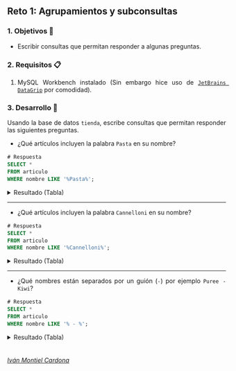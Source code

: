## Reto 1: Agrupamientos y subconsultas

<div style="text-align: justify;">

### 1. Objetivos :dart:

- Escribir consultas que permitan responder a algunas preguntas.

### 2. Requisitos :clipboard:

1. MySQL Workbench instalado (Sin embargo hice uso de [`JetBrains DataGrip`](https://www.jetbrains.com/datagrip/) por comodidad).

### 3. Desarrollo :rocket:

Usando la base de datos `tienda`, escribe consultas que permitan responder las siguientes preguntas.

- ¿Qué artículos incluyen la palabra `Pasta` en su nombre?


```sql
# Respuesta
SELECT *
FROM articulo
WHERE nombre LIKE '%Pasta%';                  
```
<details><summary>Resultado (Tabla)</summary>
<p>

<details><summary>Evidencia (Jetbrains DataGrip)</summary>
<p>
<br />
<p align="center">
  <a>
    <img src="https://github.com/begeistert/Bedu/blob/main/Sesion-02/Reto-01/Captura-01.png">
  </a>
</p>
</details>

|#  |id_articulo|nombre                           |precio |iva    |cantidad|
|---|-----------|---------------------------------|-------|-------|--------|
|1  |2          |Pasta - Angel Hair               |4391.73|959.51 |503     |
|2  |27         |Pasta - Elbows, Macaroni, Dry    |3668.7 |253.66 |392     |
|3  |70         |Pasta - Shells, Medium, Dry      |801.74 |773.8  |206     |
|4  |91         |Pasta - Cheese / Spinach Bauletti|5811.44|619.36 |15      |
|5  |134        |Pasta - Orzo, Dry                |6537.91|1113.99|906     |
|6  |213        |Pasta - Rotini, Colour, Dry      |1830.13|373.98 |309     |
|7  |233        |Pasta - Cannelloni, Sheets, Fresh|2316.37|605.55 |307     |
|8  |327        |Pasta - Cappellini, Dry          |6994.49|766.18 |828     |
|9  |361        |Pasta - Penne, Rigate, Dry       |2222.62|584.88 |276     |
|10 |426        |Pasta - Cappellini, Dry          |2417.66|1088.42|411     |
|11 |431        |Pasta - Orzo, Dry                |806.33 |495.92 |142     |
|12 |570        |Pasta - Penne, Lisce, Dry        |2141.06|809.94 |88      |
|13 |600        |Pasta - Ravioli                  |6504.48|612.67 |15      |
|14 |655        |Pasta - Fettuccine, Dry          |5369.44|314.75 |344     |
|15 |750        |Pasta - Bauletti, Chicken White  |1365.92|786.09 |701     |
|16 |855        |Pasta - Tortellini, Fresh        |708.96 |61.74  |38      |
|17 |994        |Pasta - Detalini, White, Fresh   |6445.34|737.63 |238     |

</p>
</details>

---

- ¿Qué artículos incluyen la palabra `Cannelloni` en su nombre?


```sql
# Respuesta
SELECT *
FROM articulo
WHERE nombre LIKE '%Cannelloni%';                 
```
<details><summary>Resultado (Tabla)</summary>
<p>

<details><summary>Evidencia (Jetbrains DataGrip)</summary>
<p>
<br />
<p align="center">
  <a>
    <img src="https://github.com/begeistert/Bedu/blob/main/Sesion-02/Reto-01/Captura-02.png">
  </a>
</p>
</details>

|#  |id_articulo|nombre                           |precio |iva   |cantidad|
|---|-----------|---------------------------------|-------|------|--------|
|1  |233        |Pasta - Cannelloni, Sheets, Fresh|2316.37|605.55|307     |

</p>
</details>

---

- ¿Qué nombres están separados por un guión (`-`) por ejemplo `Puree - Kiwi`?


```sql
# Respuesta
SELECT *
FROM articulo
WHERE nombre LIKE '% - %';               
```
<details><summary>Resultado (Tabla)</summary>
<p>

<details><summary>Evidencia (Jetbrains DataGrip)</summary>
<p>
<br />
<p align="center">
  <a>
    <img src="https://github.com/begeistert/Bedu/blob/main/Sesion-02/Reto-01/Captura-03.png">
  </a>
</p>
</details>

|#  |id_articulo|nombre                             |precio |iva    |cantidad|
|---|-----------|-----------------------------------|-------|-------|--------|
|1  |1          |Chocolate - Feathers               |2738.93|12.26  |144     |
|2  |2          |Pasta - Angel Hair                 |4391.73|959.51 |503     |
|3  |3          |Soup Campbells - Tomato Bisque     |2991.35|587.59 |604     |
|4  |4          |Wine - Valpolicella Masi           |2625.2 |770.1  |575     |
|5  |5          |Mousse - Banana Chocolate          |3701.62|893.46 |248     |
|6  |6          |Yeast Dry - Fleischman             |923.18 |524.08 |818     |
|7  |7          |Nantucket - Kiwi Berry Cktl.       |5579.47|1012.33|527     |
|8  |8          |Wine - Fontanafredda Barolo        |2684.64|327.16 |682     |
|9  |9          |Lotus Rootlets - Canned            |1996.46|324.72 |636     |
|10 |10         |Wine - Vovray Sec Domaine Huet     |6066.99|890.47 |397     |
|11 |11         |Cake - Pancake                     |5271.11|821.28 |64      |
|12 |12         |Chocolate Liqueur - Godet White    |1616.78|612.63 |929     |
|13 |13         |Appetizer - Southwestern           |1771.99|248.16 |589     |
|14 |14         |Carbonated Water - Cherry          |3808.49|133.03 |914     |
|15 |17         |Flavouring - Orange                |1620.95|64.81  |931     |
|16 |18         |Sole - Fillet                      |321.59 |207.99 |344     |
|17 |19         |Peppercorns - Green                |5812.1 |357.24 |663     |
|18 |20         |Tray - 16in Rnd Blk                |4724.1 |311.89 |893     |
|19 |21         |Wine - Chardonnay South            |866.54 |204.74 |105     |
|20 |22         |Nut - Almond, Blanched, Ground     |4086.49|154.98 |730     |
|21 |23         |Wine - Sake                        |3072   |526.62 |167     |
|22 |25         |Pork - Smoked Back Bacon           |1044.45|716.54 |476     |
|23 |26         |Cheese - Montery Jack              |4433.92|562.54 |141     |
|24 |27         |Pasta - Elbows, Macaroni, Dry      |3668.7 |253.66 |392     |
|25 |28         |Coffee - Frthy Coffee Crisp        |1770.31|860.79 |16      |
|26 |30         |Beans - Green                      |4735.16|451.6  |247     |
|27 |31         |Bagelers - Cinn / Brown            |1201.25|939.77 |210     |
|28 |32         |Puree - Guava                      |3270.65|602.96 |263     |
|29 |33         |Wine - Casablanca Valley           |483.98 |932.08 |186     |
|30 |34         |Sun - Dried Tomatoes               |1716.98|301.25 |778     |
|31 |35         |Coconut - Creamed, Pure            |624.99 |184.65 |869     |
|32 |36         |Coffee - French Vanilla Frothy     |4261.52|1029.47|890     |
|33 |37         |Yogurt - Peach, 175 Gr             |218.65 |680.93 |547     |
|34 |39         |Beer - Alexander Kieths, Pale Ale  |6712.71|299.59 |696     |
|35 |40         |Puree - Kiwi                       |1558.25|484.02 |695     |
|36 |42         |Jam - Raspberry                    |1215.97|36.22  |291     |
|37 |43         |Energy - Boo - Koo                 |6631.4 |881.1  |806     |
|38 |44         |Trueblue - Blueberry Cranberry     |2286.94|1078.52|205     |
|39 |45         |Pepper - Cayenne                   |1166.28|594.94 |609     |
|40 |46         |Red Cod Fillets - 225g             |4970.03|17.19  |983     |
|41 |47         |Artichoke - Hearts, Canned         |6489.99|68.35  |45      |
|42 |48         |Soup - French Onion                |2585.34|891.52 |204     |
|43 |49         |Crush - Orange, 355ml              |6349.73|515.99 |831     |
|44 |50         |Apple - Granny Smith               |6373.67|507.58 |690     |
|45 |51         |Nut - Hazelnut, Whole              |127.13 |452.05 |157     |
|46 |52         |Foil - 4oz Custard Cup             |3958.14|691.62 |315     |
|47 |53         |Bread - 10 Grain Parisian          |4410.58|771.38 |661     |
|48 |54         |Nut - Macadamia                    |4498.54|728.64 |657     |
|49 |55         |Wine - White, Schroder And Schyl   |5343.02|982.17 |764     |
|50 |56         |Irish Cream - Baileys              |5512.26|85.79  |796     |
|51 |57         |Mix - Cocktail Strawberry Daiquiri |1681.16|835.41 |122     |
|52 |59         |Lettuce - Sea / Sea Asparagus      |6514.92|459.74 |850     |
|53 |61         |The Pop Shoppe - Cream Soda        |3818.8 |27.49  |68      |
|54 |63         |Wine - Gewurztraminer Pierre       |4164.17|103.66 |618     |
|55 |64         |Bread - Sour Sticks With Onion     |6281.94|27.2   |90      |
|56 |65         |Brocolinni - Gaylan, Chinese       |3327.51|358.34 |395     |
|57 |68         |Beer - Sleemans Honey Brown        |4566.34|885.95 |125     |
|58 |69         |Pork - Butt, Boneless              |5633.38|130.24 |490     |
|59 |70         |Pasta - Shells, Medium, Dry        |801.74 |773.8  |206     |
|60 |71         |Beef - Striploin Aa                |2769.14|803.92 |252     |
|61 |75         |Cake - Miini Cheesecake Cherry     |968.83 |629.61 |635     |
|62 |76         |Wine - Red, Cabernet Sauvignon     |5255.07|592.1  |310     |
|63 |77         |Artichoke - Bottom, Canned         |2264.04|507.82 |156     |
|64 |79         |Cheese - Parmesan Cubes            |6677.03|982.11 |647     |
|65 |80         |Tuna - Yellowfin                   |2896.36|220.97 |226     |
|66 |81         |Wine - Pinot Noir Mondavi Coastal  |5761.45|1085.62|140     |
|67 |82         |Bacardi Breezer - Strawberry       |737.3  |901.51 |50      |
|68 |83         |Muffin - Banana Nut Individual     |3836.15|695.9  |373     |
|69 |84         |Lamb - Whole Head Off              |804.38 |174.5  |312     |
|70 |85         |Squash - Acorn                     |5836.15|238.48 |77      |
|71 |86         |Beets - Candy Cane, Organic        |2722.76|137.55 |82      |
|72 |87         |Rappini - Andy Boy                 |925.36 |324.02 |549     |
|73 |90         |Sole - Fillet                      |1703.77|515.77 |97      |
|74 |91         |Pasta - Cheese / Spinach Bauletti  |5811.44|619.36 |15      |
|75 |93         |Foil - 4oz Custard Cup             |5732.81|359.46 |59      |
|76 |94         |Juice - Prune                      |5086.21|1005.62|939     |
|77 |95         |Nestea - Iced Tea                  |87.59  |46.49  |327     |
|78 |96         |Cake - Cake Sheet Macaroon         |2908.95|1088.38|69      |
|79 |98         |Lobster - Canned Premium           |1350.1 |597.88 |281     |
|80 |100        |Juice - Grape, White               |4363.84|849.01 |385     |
|81 |101        |Turkey - Breast, Boneless Sk On    |2779.8 |855.62 |762     |
|82 |104        |Pork - Suckling Pig                |2338.12|294.6  |406     |
|83 |106        |Fish - Halibut, Cold Smoked        |1083.53|595.53 |734     |
|84 |107        |Pork - Smoked Back Bacon           |4229.56|294.37 |210     |
|85 |108        |Salmon - Atlantic, No Skin         |3239.53|1098.88|290     |
|86 |109        |Soup - Knorr, Veg / Beef           |6965.66|945.81 |933     |
|87 |110        |Pate - Peppercorn                  |2698.08|651.87 |7       |
|88 |111        |Evaporated Milk - Skim             |2705.85|878.47 |417     |
|89 |114        |Shrimp - Black Tiger 26/30         |6297.66|1040.84|693     |
|90 |115        |Chicken - White Meat, No Tender    |3225.33|3.95   |169     |
|91 |116        |Napkin - Beverge, White 2 - Ply    |5157.55|330.59 |362     |
|92 |117        |Vinegar - Raspberry                |749.62 |610.27 |984     |
|93 |118        |Appetizer - Cheese Bites           |5382.4 |269.23 |67      |
|94 |119        |Wine - Sauvignon Blanc Oyster      |2504.96|697.35 |490     |
|95 |121        |Chocolate Bar - Oh Henry           |5160.28|160.7  |472     |
|96 |122        |Water - Spring Water, 355 Ml       |3646.65|99.61  |566     |
|97 |123        |Wine - Maipo Valle Cabernet        |3949.93|889.75 |679     |
|98 |124        |Napkin - Beverge, White 2 - Ply    |907.38 |511.61 |676     |
|99 |126        |Appetiser - Bought                 |1057.27|810.1  |342     |
|100|127        |Crab - Soft Shell                  |3441.39|829.46 |194     |
|101|129        |Spice - Onion Powder Granulated    |6144.97|521.72 |456     |
|102|130        |Beef - Tenderloin - Aa             |2893.34|976.78 |614     |
|103|131        |Wine - Niagara,vqa Reisling        |1217.96|258.33 |810     |
|104|133        |Sauce - Cranberry                  |5341.84|1042.59|826     |
|105|134        |Pasta - Orzo, Dry                  |6537.91|1113.99|906     |
|106|136        |Stock - Fish                       |6484.54|954.69 |769     |
|107|137        |Snapple - Iced Tea Peach           |1582.51|35.4   |239     |
|108|138        |Sauce - Roasted Red Pepper         |406.78 |468.91 |831     |
|109|139        |Chicken - Whole                    |5904.6 |978.16 |255     |
|110|140        |Bread - Crusty Italian Poly        |4299.93|726.64 |911     |
|111|141        |Chips Potato All Dressed - 43g     |2521.36|71.88  |862     |
|112|142        |Tart Shells - Savory, 3            |2505.11|798.4  |789     |
|113|143        |Clams - Littleneck, Whole          |4117.54|298.67 |643     |
|114|144        |Mix - Cocktail Strawberry Daiquiri |2605.67|967.68 |79      |
|115|145        |Sponge Cake Mix - Vanilla          |2418.52|157.8  |593     |
|116|147        |Wine - Chablis 2003 Champs         |3682.62|107.36 |722     |
|117|148        |Cheese - Woolwich Goat, Log        |6227.8 |270.25 |741     |
|118|149        |Bouillion - Fish                   |4013.83|287.35 |977     |
|119|150        |Yogurt - French Vanilla            |915.09 |571.1  |56      |
|120|151        |Soup - Campbellschix Stew          |1964.86|804.86 |442     |
|121|152        |Danishes - Mini Raspberry          |846.33 |1039.84|695     |
|122|153        |Pork - Bacon Cooked Slcd           |4269.77|345.49 |159     |
|123|154        |Rabbit - Saddles                   |3891.89|739.61 |582     |
|124|155        |Bagel - Everything Presliced       |5546.22|490.06 |603     |
|125|156        |Lid - 3oz Med Rec                  |977.35 |740.88 |734     |
|126|159        |Food Colouring - Pink              |1076.08|118.29 |470     |
|127|160        |Bread - Multigrain, Loaf           |2859.65|102.7  |853     |
|128|161        |The Pop Shoppe - Black Cherry      |4963.53|357.85 |207     |
|129|162        |Lettuce - Spring Mix               |6724.49|310.59 |560     |
|130|163        |Puff Pastry - Slab                 |5893.37|758.78 |613     |
|131|164        |Salmon - Atlantic, No Skin         |1067.53|432.89 |248     |
|132|165        |Gatorade - Lemon Lime              |6662.14|202.32 |753     |
|133|166        |Tea - Honey Green Tea              |781.34 |562.37 |128     |
|134|167        |Juice - Apple, 500 Ml              |1319.43|254.82 |757     |
|135|168        |Beer - Camerons Auburn             |56.31  |453.77 |322     |
|136|171        |Wine - White, Riesling, Henry Of   |1034.92|788.61 |342     |
|137|172        |Oil - Shortening,liqud, Fry        |3838.53|566.07 |674     |
|138|174        |Fruit Mix - Light                  |1076.09|273.09 |43      |
|139|175        |Cheese - Comtomme                  |1783.09|1035.22|406     |
|140|178        |Crab - Claws, 26 - 30              |3000.11|45.93  |46      |
|141|180        |Triple Sec - Mcguinness            |788.19 |397.44 |564     |
|142|181        |Juice - Tomato, 48 Oz              |6615.95|772.88 |719     |
|143|182        |Wine - Periguita Fonseca           |4157.94|690.97 |308     |
|144|183        |Caviar - Salmon                    |1710.06|1039.2 |443     |
|145|186        |Corn Kernels - Frozen              |5956.01|827.52 |995     |
|146|187        |Rum - Spiced, Captain Morgan       |5832.58|793.01 |26      |
|147|188        |Paste - Black Olive                |728.48 |484.89 |402     |
|148|189        |Apple - Northern Spy               |4434.06|931.29 |655     |
|149|190        |Lamb - Whole, Frozen               |5874.42|1104.62|756     |
|150|192        |Lamb - Racks, Frenched             |274.91 |909.48 |15      |
|151|196        |Soup - Campbells, Spinach Crm      |6086.1 |104.87 |296     |
|152|197        |The Pop Shoppe - Black Cherry      |217.94 |885.64 |839     |
|153|199        |Food Colouring - Orange            |2231.57|134.12 |737     |
|154|200        |Cilantro / Coriander - Fresh       |1938.97|83.62  |144     |
|155|202        |Bread Base - Toscano               |6652.01|936.09 |332     |
|156|203        |Soup - Campbells, Butternut        |6851.22|1116.68|861     |
|157|205        |Lid Tray - 16in Dome               |6113.12|1079.53|198     |
|158|206        |Soup - Campbells - Tomato          |2998.92|901.7  |84      |
|159|207        |Veal - Shank, Pieces               |4716.75|1053.93|965     |
|160|208        |Bagelers - Cinn / Brown            |4580.55|324.45 |739     |
|161|211        |Veal - Insides Provini             |6057.94|689.11 |223     |
|162|212        |Monkfish Fresh - Skin Off          |6105.24|316.01 |888     |
|163|213        |Pasta - Rotini, Colour, Dry        |1830.13|373.98 |309     |
|164|214        |Island Oasis - Wildberry           |3236.62|759.8  |64      |
|165|216        |Wine - White, Cooking              |2521.32|412.79 |236     |
|166|218        |Laundry - Bag Cloth                |2028.17|152.02 |639     |
|167|219        |Beer - True North Lager            |6037.02|345.28 |792     |
|168|220        |Ham - Virginia                     |3655.08|346.76 |859     |
|169|221        |Pork - Belly Fresh                 |3399.47|945.65 |853     |
|170|222        |Soup - Canadian Pea, Dry Mix       |3423.56|349.99 |803     |
|171|223        |Wine - Rioja Campo Viejo           |1871.3 |1013.4 |572     |
|172|224        |Shrimp - 150 - 250                 |121.98 |312.05 |662     |
|173|225        |Salmon - Atlantic, Skin On         |1339.52|640.51 |10      |
|174|226        |Sugar - Palm                       |4850.89|182.32 |811     |
|175|227        |Syrup - Kahlua Chocolate           |3590.36|241.78 |371     |
|176|228        |Wine - Hardys Bankside Shiraz      |3525.63|136.95 |884     |
|177|229        |Wine - Montecillo Rioja Crianza    |5537.33|267.09 |390     |
|178|230        |Tomato - Plum With Basil           |1989.07|421.34 |415     |
|179|232        |Ecolab - Solid Fusion              |2445.55|182.66 |100     |
|180|233        |Pasta - Cannelloni, Sheets, Fresh  |2316.37|605.55 |307     |
|181|234        |Bagelers - Cinn / Brown            |1133.63|644.15 |880     |
|182|235        |Appetizer - Veg Assortment         |5885.38|775.9  |137     |
|183|236        |Sauce - Hoisin                     |6608.75|134.98 |424     |
|184|237        |Bread - Burger                     |6451.41|691.61 |879     |
|185|238        |Chicken - Ground                   |493.1  |389.12 |509     |
|186|240        |Lettuce - Spring Mix               |4806.39|1077.76|652     |
|187|242        |Wine - Pinot Noir Mondavi Coastal  |3720.84|70.6   |948     |
|188|244        |Rabbit - Whole                     |343.87 |916.28 |946     |
|189|245        |Ecolab - Power Fusion              |3051.29|674.61 |815     |
|190|246        |Wine - Red, Gallo, Merlot          |645.52 |726.18 |502     |
|191|247        |Soup - Knorr, Ministrone           |5280.76|119.84 |611     |
|192|248        |Squid U5 - Thailand                |6770.56|678.53 |970     |
|193|249        |Squash - Pattypan, Yellow          |3211.61|89.87  |467     |
|194|250        |Pork - Belly Fresh                 |2422.48|430.51 |346     |
|195|252        |Juice - Clam, 46 Oz                |870.78 |715.08 |786     |
|196|253        |Sole - Iqf                         |6887.94|605.2  |692     |
|197|254        |Soup - Chicken And Wild Rice       |2560.5 |391.27 |339     |
|198|255        |Wine - White, Ej Gallo             |851.43 |11.43  |458     |
|199|256        |Chocolate - Mi - Amere Semi        |2164.16|1082.15|349     |
|200|257        |Tuna - Salad Premix                |1469.36|520.13 |841     |
|201|258        |Chocolate - Pistoles, Lactee, Milk |1525.47|188.5  |270     |
|202|259        |Fish - Soup Base, Bouillon         |6029.31|206.9  |927     |
|203|260        |Bread - Frozen Basket Variety      |882.62 |661.9  |301     |
|204|261        |Egg - Salad Premix                 |309.46 |14.14  |155     |
|205|263        |Wine - Rosso Toscano Igt           |1639.7 |977.03 |334     |
|206|264        |Eel - Smoked                       |5592.18|1015.56|302     |
|207|265        |Wine - Pinot Noir Stoneleigh       |3162.4 |834.08 |963     |
|208|266        |Tea - Lemon Scented                |6039.98|930.92 |169     |
|209|267        |Beans - Yellow                     |950.36 |431.05 |332     |
|210|269        |Muffin Batt - Carrot Spice         |6472.56|616.44 |192     |
|211|270        |Lettuce - Spring Mix               |6738.97|1052.68|987     |
|212|271        |Strawberries - California          |3620.47|705.58 |173     |
|213|272        |Sour Puss - Tangerine              |2344.8 |1094.88|177     |
|214|273        |Wine - Saint - Bris 2002, Sauv     |5063.51|253.85 |380     |
|215|274        |Salmon - Atlantic, No Skin         |5993.02|1110.18|108     |
|216|276        |Liners - Baking Cups               |5918.36|1092.06|61      |
|217|277        |Tilapia - Fillets                  |915.29 |49.95  |237     |
|218|278        |Oil - Grapeseed Oil                |914.16 |916.01 |247     |
|219|279        |Cookie Dough - Peanut Butter       |2347.9 |341.31 |130     |
|220|280        |Cookies - Oreo, 4 Pack             |1664.29|877.97 |62      |
|221|281        |Ecolab - Hobart Washarm End Cap    |1649.52|855.14 |891     |
|222|282        |Pear - Packum                      |5821.79|602.07 |334     |
|223|283        |Tomatoes - Diced, Canned           |3800.76|351.8  |286     |
|224|284        |Fib N9 - Prague Powder             |6519.46|856.01 |878     |
|225|285        |Juice - Apple, 1.36l               |4056.56|921.17 |961     |
|226|286        |Cheese - Asiago                    |1648.7 |618.62 |300     |
|227|287        |Rabbit - Frozen                    |3735.19|1105.2 |544     |
|228|288        |Chinese Foods - Chicken Wing       |3260.48|360.3  |32      |
|229|290        |Glass - Wine, Plastic, Clear 5 Oz  |6677.44|551.02 |685     |
|230|292        |Banana - Green                     |2408   |222.23 |130     |
|231|293        |Appetizer - Escargot Puff          |905.53 |310.67 |615     |
|232|294        |Bread - Flat Bread                 |5991.35|480.74 |120     |
|233|295        |Wine - Sauvignon Blanc Oyster      |2356.66|527.25 |85      |
|234|296        |Cake - Cake Sheet Macaroon         |3714.37|153.72 |260     |
|235|297        |Bag - Clear 7 Lb                   |1604.36|517.17 |188     |
|236|299        |Yogurt - Assorted Pack             |1941.55|238.45 |446     |
|237|300        |Wine - Rhine Riesling Wolf Blass   |1791.42|525.77 |432     |
|238|301        |Soup - French Can Pea              |4476.79|349.23 |551     |
|239|302        |Apple - Custard                    |596.16 |289.76 |708     |
|240|303        |Oil - Truffle, Black               |311.28 |355.17 |458     |
|241|304        |Wine - Redchard Merritt            |3010.92|677.35 |124     |
|242|306        |Halibut - Fletches                 |64.16  |506.31 |698     |
|243|307        |Syrup - Monin - Granny Smith       |6160.58|1060.29|797     |
|244|308        |Cheese - Ermite Bleu               |5542.07|855.96 |580     |
|245|309        |Lime Cordial - Roses               |6782.88|717.76 |380     |
|246|310        |Ice Cream - Strawberry             |1638.8 |884.91 |753     |
|247|311        |Beans - Long, Chinese              |1157.42|600.53 |100     |
|248|312        |Bread - Bagels, Plain              |4794.4 |873.07 |851     |
|249|313        |Wine - Toasted Head                |6885.53|171.81 |17      |
|250|314        |Compound - Strawberry              |4549.46|673.59 |66      |
|251|315        |Extract - Rum                      |3266.44|131.29 |397     |
|252|317        |Clams - Canned                     |6445.48|421.18 |291     |
|253|318        |Wine - Magnotta - Cab Franc        |2732.33|7.89   |878     |
|254|320        |Nougat - Paste / Cream             |1840.47|382.42 |700     |
|255|321        |Water - Mineral, Natural           |3069.15|1091.82|420     |
|256|322        |Mustard - Individual Pkg           |1604.5 |66.08  |787     |
|257|323        |Shrimp - 16 - 20 Cooked, Peeled    |178.57 |1045.65|857     |
|258|324        |Beef - Diced                       |1226.55|910.08 |782     |
|259|325        |Lamb - Shanks                      |1828.75|817.57 |849     |
|260|326        |Crab - Soft Shell                  |1593.73|255.16 |315     |
|261|327        |Pasta - Cappellini, Dry            |6994.49|766.18 |828     |
|262|328        |Salmon - Sockeye Raw               |6799.13|1078.97|139     |
|263|329        |Turnip - Wax                       |2057.85|857.53 |757     |
|264|331        |Ice Cream - Life Savers            |3973.5 |699.83 |979     |
|265|332        |Vinegar - Red Wine                 |2983.28|714.24 |983     |
|266|333        |Pork - Tenderloin, Frozen          |5745.23|413.99 |8       |
|267|334        |Pork - Loin, Center Cut            |5524.86|711.3  |171     |
|268|335        |Pepsi - Diet, 355 Ml               |1977.9 |9.77   |224     |
|269|336        |Liqueur - Melon                    |6756.69|184.82 |737     |
|270|337        |Pate - Liver                       |2083.26|267.73 |808     |
|271|338        |Pepper - Red, Finger Hot           |1252.2 |1051.2 |777     |
|272|339        |Ice Cream Bar - Oreo Sandwich      |4037.23|1081.05|119     |
|273|340        |Oil - Safflower                    |6339.63|312.17 |206     |
|274|341        |Pork Loin Bine - In Frenched       |573.75 |767.27 |669     |
|275|344        |Nut - Macadamia                    |6950.39|381.23 |73      |
|276|346        |Sauce - Caesar Dressing            |3770.02|354.28 |708     |
|277|347        |Oil - Pumpkinseed                  |770.87 |35.26  |265     |
|278|348        |Mushroom - Morels, Dry             |3512.66|178.79 |955     |
|279|351        |Chick Peas - Dried                 |6693.85|650.44 |753     |
|280|353        |Ginsing - Fresh                    |6572.71|353.32 |777     |
|281|354        |Tomato - Peeled Italian Canned     |5683.41|848.18 |963     |
|282|356        |Wine - Casillero Del Diablo        |2649.26|323.45 |612     |
|283|357        |Pate - Peppercorn                  |4799.36|309.69 |244     |
|284|358        |Glaze - Clear                      |1219.65|563.89 |957     |
|285|359        |Beer - True North Lager            |2639.51|637.65 |641     |
|286|360        |Scallops - 10/20                   |5522.22|214.08 |397     |
|287|361        |Pasta - Penne, Rigate, Dry         |2222.62|584.88 |276     |
|288|362        |Water - Tonic                      |5530.75|908.41 |202     |
|289|363        |Sugar - White Packet               |1103.97|1036.82|82      |
|290|364        |Beans - Long, Chinese              |5986.37|925.41 |611     |
|291|365        |Spice - Peppercorn Melange         |1450.84|540    |296     |
|292|367        |Longos - Lasagna Veg               |1258.04|898.42 |710     |
|293|368        |Apples - Sliced / Wedge            |6330.41|709.13 |885     |
|294|371        |The Pop Shoppe - Lime Rickey       |6366.47|475.61 |300     |
|295|373        |Cheese - Havarti, Roasted Garlic   |4835.74|814.42 |629     |
|296|374        |Ham - Black Forest                 |4992.25|14.71  |761     |
|297|375        |Wine - Blue Nun Qualitatswein      |6472.02|49.48  |890     |
|298|376        |Carbonated Water - Strawberry      |5386.33|532.55 |80      |
|299|377        |Tomato - Peeled Italian Canned     |864.51 |751.02 |981     |
|300|378        |Tarragon - Fresh                   |2967.52|760.16 |687     |
|301|379        |Wine - Balbach Riverside           |6716.68|708.53 |853     |
|302|380        |Doilies - 10, Paper                |1358.5 |914.82 |843     |
|303|381        |Cinnamon - Ground                  |5517.82|1083.37|395     |
|304|382        |Tea - Decaf 1 Cup                  |717.44 |505.25 |382     |
|305|383        |Scotch - Queen Anne                |3681.24|501.3  |583     |
|306|384        |Lid - 16 Oz And 32 Oz              |3992.2 |146.89 |794     |
|307|386        |Saskatoon Berries - Frozen         |3971.74|159.62 |547     |
|308|387        |Cake - Dulce De Leche              |3002.98|1015.19|89      |
|309|388        |Knife Plastic - White              |3238.53|1046.07|961     |
|310|389        |Pepper - Julienne, Frozen          |4175.99|219.45 |760     |
|311|391        |Mousse - Banana Chocolate          |2527.4 |217.74 |790     |
|312|392        |Wine - Red, Gallo, Merlot          |3796.31|261.68 |593     |
|313|393        |Cheese - Parmesan Grated           |2181.2 |154.01 |379     |
|314|394        |Lettuce - California Mix           |1628.48|1042.27|976     |
|315|396        |Juice - Mango                      |3109.15|689.39 |758     |
|316|397        |Soup - French Can Pea              |796.99 |508.03 |527     |
|317|399        |Versatainer Nc - 8288              |4756.63|755.79 |395     |
|318|401        |Nut - Almond, Blanched, Ground     |3778.92|261.91 |896     |
|319|402        |Onions - Red                       |6282.07|150.38 |829     |
|320|403        |Vinegar - Cider                    |6332.76|202.19 |536     |
|321|405        |Bagel - 12 Grain Preslice          |4609.01|528.68 |677     |
|322|408        |Arctic Char - Fresh, Whole         |1796.55|916.76 |178     |
|323|409        |Tea - Grapefruit Green Tea         |1558.62|1064.53|297     |
|324|410        |Puree - Mocha                      |6382.41|369.09 |327     |
|325|411        |Soap - Pine Sol Floor Cleaner      |1488.22|930.81 |951     |
|326|413        |Muffin - Bran Ind Wrpd             |4519.93|204.02 |952     |
|327|414        |Lobster - Baby, Boiled             |4063.51|9.66   |253     |
|328|415        |Pork - Tenderloin, Frozen          |6700.56|715.88 |941     |
|329|418        |Wine - Magnotta - Cab Franc        |5699.36|1043.6 |822     |
|330|419        |Fondant - Icing                    |1816.67|852.82 |624     |
|331|420        |Vinegar - White Wine               |4542.88|350.91 |597     |
|332|421        |Wine - Lou Black Shiraz            |1537.68|637.5  |368     |
|333|423        |Soup - Base Broth Beef             |6997.58|313.1  |754     |
|334|424        |Wine - Maipo Valle Cabernet        |3873.64|895.28 |912     |
|335|425        |Juice - Lemon                      |2485.2 |219.4  |853     |
|336|426        |Pasta - Cappellini, Dry            |2417.66|1088.42|411     |
|337|428        |Wine - Chateau Aqueria Tavel       |6877.03|795.12 |984     |
|338|429        |Appetizer - Mushroom Tart          |5905.91|1096.8 |310     |
|339|430        |Bacardi Breezer - Tropical         |3948.11|926.98 |304     |
|340|431        |Pasta - Orzo, Dry                  |806.33 |495.92 |142     |
|341|432        |Cherries - Frozen                  |6643   |825.2  |390     |
|342|433        |Turnip - Mini                      |6757.96|755.99 |978     |
|343|435        |Longos - Chicken Curried           |3406   |1075.53|13      |
|344|437        |Trueblue - Blueberry Cranberry     |2282.81|951.55 |214     |
|345|438        |Egg - Salad Premix                 |4344.77|704.44 |328     |
|346|439        |Yogurt - Assorted Pack             |1002.28|77.62  |383     |
|347|441        |Cookie Dough - Chocolate Chip      |1624.5 |1037.85|780     |
|348|442        |Zucchini - Green                   |4655.07|954.41 |547     |
|349|443        |Lettuce - Sea / Sea Asparagus      |3676.66|185.23 |388     |
|350|445        |Beans - Green                      |1982.83|1117.32|859     |
|351|446        |Chocolate Bar - Reese Pieces       |1317.05|882.18 |321     |
|352|447        |Lemonade - Pineapple Passion       |4515.71|469.02 |250     |
|353|448        |Shark - Loin                       |4985.34|218.88 |738     |
|354|450        |Coffee Beans - Chocolate           |2810.13|695.63 |277     |
|355|451        |Basil - Thai                       |5478.22|1098.62|735     |
|356|452        |Appetizer - Crab And Brie          |1135.01|976.44 |43      |
|357|454        |Seedlings - Clamshell              |6275.32|127.36 |718     |
|358|455        |Flounder - Fresh                   |979.57 |843.59 |488     |
|359|457        |Caviar - Salmon                    |3152.97|997.97 |940     |
|360|458        |Wine - Prosecco Valdobienne        |6733.92|604.9  |262     |
|361|459        |Wine - Magnotta - Cab Franc        |1717.52|317.49 |143     |
|362|460        |Tray - Foam, Square 4 - S          |6729.82|244.32 |821     |
|363|461        |Pork - Loin, Bone - In             |3707.33|42.16  |17      |
|364|464        |Squash - Guords                    |6995.99|749.98 |911     |
|365|465        |Wine - Fat Bastard Merlot          |3185.76|1118.04|919     |
|366|466        |Potatoes - Peeled                  |2900.17|357.31 |33      |
|367|469        |Basil - Primerba, Paste            |5262.65|259.49 |583     |
|368|470        |Ecolab - Hand Soap Form Antibac    |922.29 |405.12 |884     |
|369|472        |Beef - Salted                      |3415.05|853.51 |789     |
|370|473        |Ice Cream Bar - Hageen Daz To      |352.99 |457.24 |498     |
|371|474        |Peas - Pigeon, Dry                 |4513.16|455.5  |351     |
|372|475        |Beans - Kidney, Canned             |6883.46|820.81 |577     |
|373|476        |Aspic - Amber                      |4362.51|123.14 |916     |
|374|477        |Bacardi Breezer - Tropical         |698.78 |988.86 |960     |
|375|478        |Nut - Cashews, Whole, Raw          |3500.91|1104.74|182     |
|376|479        |Stock - Beef, White                |5534.89|686.19 |546     |
|377|480        |Wine - Prem Select Charddonany     |4996.52|590.63 |442     |
|378|482        |Wine - White, Pelee Island         |1252.1 |314.02 |978     |
|379|483        |Coffee - 10oz Cup 92961            |1907.33|972.43 |291     |
|380|484        |Bread - Multigrain, Loaf           |699.42 |1079.41|57      |
|381|485        |Apricots - Halves                  |2111.16|629.66 |995     |
|382|487        |Soup - Campbells, Minestrone       |4975.95|177.65 |534     |
|383|488        |Sponge Cake Mix - Chocolate        |4605.77|926.15 |621     |
|384|489        |Pate - Liver                       |1294.78|1009.14|988     |
|385|490        |Cognac - Courvaisier               |2388.49|739.02 |660     |
|386|493        |Artichokes - Knobless, White       |5064.31|922.59 |74      |
|387|495        |Cookies - Englishbay Oatmeal       |6957.64|1072.09|494     |
|388|496        |Food Colouring - Green             |562.81 |143.99 |20      |
|389|498        |Tomato - Peeled Italian Canned     |679.39 |348.55 |568     |
|390|499        |Soup - Canadian Pea, Dry Mix       |5953.79|722.84 |348     |
|391|500        |Beef - Outside, Round              |4314.54|1095.29|556     |
|392|505        |Sherbet - Raspberry                |3563.61|695.71 |222     |
|393|506        |Nantucket - Carrot Orange          |6715.78|985.67 |973     |
|394|507        |Bar Mix - Lime                     |715.21 |693.81 |442     |
|395|508        |Carrots - Jumbo                    |3854.65|238.22 |218     |
|396|510        |Tomato - Peeled Italian Canned     |2329.87|688.07 |212     |
|397|511        |Truffle - Peelings                 |3901.52|602.06 |376     |
|398|512        |Flavouring - Orange                |1702.26|1023.51|41      |
|399|515        |Muffin Batt - Ban Dream Zero       |1361.37|243.91 |976     |
|400|516        |Ham - Proscuitto                   |3357.47|1081.71|395     |
|401|518        |Loaf Pan - 2 Lb, Foil              |3523.9 |603.01 |286     |
|402|519        |Wine - White, Riesling, Henry Of   |6889.2 |22.9   |136     |
|403|521        |Swiss Chard - Red                  |3150.45|27.55  |399     |
|404|523        |Lamb - Whole, Fresh                |5129.73|529.02 |683     |
|405|524        |Allspice - Jamaican                |3100.88|340.8  |189     |
|406|526        |Ice Cream - Strawberry             |1049.02|445.77 |529     |
|407|527        |Sponge Cake Mix - Vanilla          |2387.91|672.28 |443     |
|408|528        |Sauce - Salsa                      |6568.48|163.01 |21      |
|409|529        |Crush - Cream Soda                 |4430   |1038.77|944     |
|410|531        |Wine - Cotes Du Rhone              |2395.08|757.32 |933     |
|411|534        |Oil - Olive, Extra Virgin          |2665.52|515.12 |312     |
|412|535        |Wine - Jafflin Bourgongone         |628.51 |255.7  |911     |
|413|536        |Langers - Ruby Red Grapfruit       |4786.97|646.62 |63      |
|414|537        |Carrots - Jumbo                    |4066.12|262.4  |347     |
|415|539        |Pork - Bones                       |6641.3 |591.68 |90      |
|416|540        |Doilies - 5, Paper                 |4517.54|326.81 |531     |
|417|541        |Ham - Procutinni                   |5557.11|137.82 |155     |
|418|542        |Veal - Nuckle                      |459.4  |3.32   |457     |
|419|544        |Wine - Vidal Icewine Magnotta      |3860.12|595.83 |722     |
|420|546        |Beans - Kidney White               |566.1  |547.87 |33      |
|421|547        |Mushroom - Shitake, Fresh          |2737.04|292.55 |929     |
|422|548        |Wine - Vineland Estate Semi - Dry  |5066.76|1070.62|277     |
|423|550        |Nestea - Iced Tea                  |2354.39|56.45  |126     |
|424|551        |Muffin Hinge - 211n                |2847.89|808.18 |698     |
|425|555        |Veal - Provimi Inside              |6417.94|765.44 |858     |
|426|556        |Pineapple - Canned, Rings          |1268.45|286.08 |955     |
|427|557        |Bok Choy - Baby                    |2047.62|938.28 |595     |
|428|558        |Lid - 0090 Clear                   |3527.69|445.61 |195     |
|429|560        |Wine - Pinot Noir Latour           |2992.33|899.19 |848     |
|430|561        |Artichoke - Hearts, Canned         |2550.53|1111.56|896     |
|431|562        |Rum - White, Gg White              |4898.08|476.38 |853     |
|432|564        |Tea - Herbal Sweet Dreams          |94.47  |591.66 |156     |
|433|566        |Water - Tonic                      |4147.44|485.7  |488     |
|434|567        |Soup Campbells - Italian Wedding   |3879   |190.9  |148     |
|435|568        |Lime Cordial - Roses               |3178.16|328    |101     |
|436|570        |Pasta - Penne, Lisce, Dry          |2141.06|809.94 |88      |
|437|572        |Bread - White, Unsliced            |2043.1 |356.25 |255     |
|438|573        |Flour - Strong Pizza               |1298.25|610.61 |345     |
|439|574        |Nut - Pine Nuts, Whole             |1902.07|725.66 |748     |
|440|575        |Juice - Mango                      |3572.29|737.5  |137     |
|441|576        |Wine - Mondavi Coastal Private     |6789.63|429.77 |205     |
|442|577        |Beans - Navy, Dry                  |2615.18|883.33 |613     |
|443|578        |Pheasants - Whole                  |6597   |550.62 |103     |
|444|579        |Vinegar - Sherry                   |6294.2 |869.58 |759     |
|445|582        |Beef - Bones, Cut - Up             |3375.95|1078.04|944     |
|446|583        |Wine - Red, Lurton Merlot De       |1675.53|341.5  |355     |
|447|584        |Schnappes - Peach, Walkers         |4484.16|1072.71|661     |
|448|585        |Flour - Cake                       |6170.35|283.04 |834     |
|449|586        |Beans - Kidney, Canned             |6141.72|605.5  |746     |
|450|587        |Oranges - Navel, 72                |1411.94|931.75 |580     |
|451|589        |Wine - Cousino Macul Antiguas      |4274.11|252.18 |480     |
|452|590        |Melon - Honey Dew                  |6935.01|588.25 |336     |
|453|591        |Nantucket - Carrot Orange          |1056.01|70.19  |906     |
|454|592        |Shrimp - Prawn                     |3558.82|769.01 |344     |
|455|593        |Chocolate Bar - Oh Henry           |1301.16|140.78 |987     |
|456|594        |Cheese - Sheep Milk                |744.13 |905.33 |97      |
|457|596        |Squid - Breaded                    |4928.61|7.45   |868     |
|458|597        |Cleaner - Bleach                   |4400.42|714.9  |345     |
|459|598        |Sponge Cake Mix - Vanilla          |4334.86|948.05 |7       |
|460|599        |Rosemary - Dry                     |575.72 |104.58 |306     |
|461|600        |Pasta - Ravioli                    |6504.48|612.67 |15      |
|462|601        |Sprouts - Pea                      |4612.73|114.51 |195     |
|463|602        |Onions - White                     |822.46 |812.05 |444     |
|464|603        |Duck - Breast                      |1930.66|192.15 |965     |
|465|604        |Cheese - Pied De Vents             |2446.32|677.37 |559     |
|466|605        |Wine - Chianti Classico Riserva    |2529.31|375.36 |982     |
|467|606        |Butter - Salted                    |3561.8 |308.07 |627     |
|468|607        |Onions - Vidalia                   |1641.1 |27.51  |332     |
|469|608        |Onions - Spanish                   |5744.93|508.92 |643     |
|470|611        |Beer - Corona                      |6498.83|463.72 |632     |
|471|613        |Capon - Breast, Wing On            |819.7  |744.04 |785     |
|472|614        |Pastry - Carrot Muffin - Mini      |5993.52|1099.38|287     |
|473|617        |Beef - Striploin                   |3212.11|1089.67|356     |
|474|618        |Cheese - Valancey                  |2286.93|998.98 |979     |
|475|619        |Lamb - Ground                      |4238.67|746.24 |71      |
|476|620        |Veal - Leg                         |4620.91|1028.48|134     |
|477|621        |Tart Shells - Savory, 2            |1852.9 |278.1  |539     |
|478|622        |Soup - Campbells Chili Veg         |6198.84|25.7   |338     |
|479|623        |Pastry - Plain Baked Croissant     |3323.46|272.56 |376     |
|480|624        |Pork - Kidney                      |1231.65|611.2  |117     |
|481|625        |Appetizer - Lobster Phyllo Roll    |4722.76|467.67 |412     |
|482|626        |Langers - Ruby Red Grapfruit       |6543.51|262.54 |447     |
|483|627        |Oil - Pumpkinseed                  |6738.56|802.91 |860     |
|484|628        |Gatorade - Xfactor Berry           |3406.45|984.03 |28      |
|485|629        |Beer - True North Lager            |4567.89|342.74 |748     |
|486|630        |Puree - Strawberry                 |3716.03|946.96 |97      |
|487|631        |Pears - Anjou                      |819.83 |541.76 |603     |
|488|632        |Carbonated Water - Blackberry      |6652.19|497.64 |824     |
|489|634        |Beans - Kidney, Red Dry            |6963.07|763.89 |78      |
|490|636        |Muffin Mix - Chocolate Chip        |5065.92|263.64 |876     |
|491|637        |Lamb - Leg, Diced                  |6268.29|96.28  |229     |
|492|638        |Wine - Red, Mosaic Zweigelt        |2312.73|901.13 |998     |
|493|639        |Pork - Smoked Back Bacon           |5443.15|817.44 |370     |
|494|643        |Garlic - Peeled                    |2322.02|888.39 |417     |
|495|644        |Wine - White, French Cross         |4666.37|468.35 |722     |
|496|645        |Arctic Char - Fillets              |6911.68|798.2  |812     |
|497|646        |Carbonated Water - Peach           |5242.11|827.81 |713     |
|498|647        |Beef - Striploin Aa                |825.58 |1052.23|22      |
|499|648        |Ice Cream - Strawberry             |686.71 |584.77 |977     |
|500|650        |Wine - Rosso Del Veronese Igt      |3331.62|150.07 |717     |
|501|653        |Bread - Italian Roll With Herbs    |6298.15|1028.33|674     |
|502|654        |Cheese - Comtomme                  |4150.88|108.84 |178     |
|503|655        |Pasta - Fettuccine, Dry            |5369.44|314.75 |344     |
|504|659        |Juice - Clamato, 341 Ml            |1437.98|359.74 |785     |
|505|663        |Asparagus - Mexican                |5074.45|987.73 |875     |
|506|664        |Wine - Sake                        |897.53 |885.49 |131     |
|507|665        |Flour - Fast / Rapid               |3254.29|709.8  |872     |
|508|666        |Wine - Tio Pepe Sherry Fino        |4039.24|1019.34|425     |
|509|667        |Wine - Peller Estates Late         |5819.54|744.85 |955     |
|510|669        |Juice - Orange                     |3579.87|686.05 |310     |
|511|671        |Pate - Cognac                      |3755.86|545.5  |335     |
|512|672        |Beef - Kobe Striploin              |1802.45|857.98 |396     |
|513|673        |Wine - Red, Lurton Merlot De       |4171.31|188.25 |612     |
|514|674        |Wine - Sake                        |3361.22|21.32  |478     |
|515|676        |Lettuce - Lolla Rosa               |950.76 |220.14 |788     |
|516|678        |Coffee - Colombian, Portioned      |909.11 |585.8  |734     |
|517|681        |Appetizer - Veg Assortment         |1476.42|105.88 |908     |
|518|682        |Cake - Sheet Strawberry            |2536.21|360.37 |946     |
|519|684        |Wine - Kwv Chenin Blanc South      |2107.71|673.58 |616     |
|520|685        |Wine - Chablis 2003 Champs         |5753.32|574.13 |108     |
|521|686        |Tomatoes - Cherry                  |6902.78|118.54 |962     |
|522|688        |Dr. Pepper - 355ml                 |4755.45|176.17 |329     |
|523|689        |Bread - Bistro White               |3860.71|345.08 |70      |
|524|690        |Potatoes - Idaho 80 Count          |577.84 |100.19 |297     |
|525|691        |Soup - Base Broth Chix             |4630.45|508.24 |556     |
|526|693        |Filter - Coffee                    |5816.84|1072.16|462     |
|527|694        |Oil - Shortening - All - Purpose   |989.28 |752.92 |917     |
|528|695        |Sugar - Brown, Individual          |5401.12|823.57 |727     |
|529|696        |Pork - Caul Fat                    |3507.03|67.86  |923     |
|530|697        |Chinese Foods - Chicken            |1477.45|48.78  |382     |
|531|698        |Soup - Campbells Mushroom          |962.82 |43.06  |311     |
|532|699        |Loaf Pan - 2 Lb, Foil              |3395.79|427.63 |806     |
|533|700        |Pork - European Side Bacon         |5052.82|483.19 |322     |
|534|701        |Wine - Pinot Noir Latour           |831.2  |414.69 |18      |
|535|702        |Muffin Mix - Banana Nut            |2882.74|88.82  |490     |
|536|703        |Rum - Coconut, Malibu              |4291.55|133.55 |178     |
|537|704        |Tuna - Canned, Flaked, Light       |2453.77|4.19   |702     |
|538|705        |Straws - Cocktale                  |1903.09|295.61 |302     |
|539|706        |Scotch - Queen Anne                |6533.61|464.95 |415     |
|540|707        |Cheese - Marble                    |4213.32|303.66 |914     |
|541|708        |Clams - Littleneck, Whole          |5859.13|8.83   |969     |
|542|709        |Wine - White, Concha Y Toro        |4911.83|1112.9 |904     |
|543|710        |Lid - 3oz Med Rec                  |2944.39|1013.11|612     |
|544|712        |Carbonated Water - Orange          |3057.65|269.9  |85      |
|545|713        |Tea - Lemon Green Tea              |855.75 |933.25 |409     |
|546|714        |Skirt - 29 Foot                    |3986.71|733.67 |39      |
|547|716        |Orange - Tangerine                 |3644.07|747.74 |340     |
|548|717        |Puree - Pear                       |4718.93|529.86 |678     |
|549|719        |Butter - Salted, Micro             |6282.42|1007.42|205     |
|550|720        |Crab - Imitation Flakes            |6827.4 |906.95 |259     |
|551|722        |Ostrich - Fan Fillet               |1569.73|1009.64|498     |
|552|723        |Cheese - Ermite Bleu               |5402.33|625.88 |505     |
|553|724        |Cranberries - Frozen               |4641.79|89.29  |786     |
|554|725        |Doilies - 10, Paper                |204.43 |133.79 |414     |
|555|726        |Wine - Saint - Bris 2002, Sauv     |3731.51|645.35 |202     |
|556|727        |Cookie Dough - Chunky              |827.19 |160.19 |163     |
|557|728        |Wine - Ice Wine                    |6420.89|345.7  |208     |
|558|731        |Tart Shells - Barquettes, Savory   |6567.32|483.45 |38      |
|559|732        |Pepper - Red Chili                 |3695.51|883.85 |192     |
|560|734        |Wine - Fontanafredda Barolo        |6270.46|858.91 |138     |
|561|736        |Cream - 18%                        |1598.41|200.58 |778     |
|562|737        |Wine - Sawmill Creek Autumn        |6867.06|589.15 |101     |
|563|738        |Aspic - Amber                      |3852.3 |464.04 |709     |
|564|739        |Beef - Prime Rib Aaa               |665.36 |453.24 |875     |
|565|741        |Cherries - Fresh                   |392.8  |607.78 |701     |
|566|742        |Macaroons - Two Bite Choc          |4529.36|889.68 |143     |
|567|743        |Oil - Canola                       |2188.93|870.08 |923     |
|568|744        |Flour - Semolina                   |2021.66|397.65 |768     |
|569|745        |Chocolate - Unsweetened            |1453.97|790.79 |614     |
|570|746        |Wine - Zinfandel Rosenblum         |510.13 |187.64 |344     |
|571|747        |Bread - White, Sliced              |2131.05|523.35 |833     |
|572|748        |Snapple - Mango Maddness           |5758.95|40.01  |546     |
|573|749        |Honey - Liquid                     |2991.27|443.26 |693     |
|574|750        |Pasta - Bauletti, Chicken White    |1365.92|786.09 |701     |
|575|752        |Wine - Red, Concha Y Toro          |6281.32|89.66  |668     |
|576|753        |Onions - Dried, Chopped            |6240.27|81.02  |106     |
|577|754        |Cheese - Gouda                     |310.51 |772.86 |936     |
|578|755        |Cheese - Cheddar, Old White        |1332.6 |427.86 |513     |
|579|756        |Prunes - Pitted                    |5620.56|797.61 |347     |
|580|757        |Macaroons - Homestyle Two Bit      |3171.38|145.54 |172     |
|581|760        |Lotus Rootlets - Canned            |3521.57|194.09 |458     |
|582|761        |Ham - Cooked Bayonne Tinned        |2306.59|75.15  |890     |
|583|762        |Wine - Vouvray Cuvee Domaine       |445.86 |1000.46|696     |
|584|763        |Cake - Mini Potato Pancake         |4424.57|576.69 |370     |
|585|765        |Energy - Boo - Koo                 |95.71  |219.58 |159     |
|586|766        |Tart - Pecan Butter Squares        |2039.06|20.14  |948     |
|587|767        |Beef - Montreal Smoked Brisket     |1864.11|929.22 |482     |
|588|768        |Pickle - Dill                      |6934.12|879.88 |286     |
|589|769        |Onions - White                     |6046.83|14.26  |673     |
|590|770        |Mushroom - White Button            |4851.14|338.37 |543     |
|591|771        |Water - Tonic                      |6833.66|555.21 |621     |
|592|772        |Chinese Foods - Cantonese          |900.59 |944.16 |997     |
|593|774        |Cheese - Shred Cheddar / Mozza     |5721.17|535.03 |382     |
|594|775        |Cocoa Powder - Natural             |4114.62|760.45 |213     |
|595|776        |Vinegar - Raspberry                |5151.41|804.4  |38      |
|596|777        |Marsala - Sperone, Fine, D.o.c.    |941.54 |136.85 |730     |
|597|779        |Iced Tea - Lemon, 340ml            |4139.29|835.52 |937     |
|598|781        |Compound - Raspberry               |1984.91|220.83 |313     |
|599|784        |Halibut - Whole, Fresh             |5466.1 |1100.37|60      |
|600|785        |Apple - Macintosh                  |608.16 |342.3  |58      |
|601|786        |Juice - Tomato, 10 Oz              |5796.79|809.22 |77      |
|602|788        |Turkey - Ground. Lean              |1149.46|576.68 |908     |
|603|789        |Wine - Segura Viudas Aria Brut     |6671.48|1112.2 |107     |
|604|790        |Puff Pastry - Sheets               |76.6   |36.08  |428     |
|605|791        |Longos - Chicken Curried           |142.1  |1004.56|783     |
|606|792        |Wine - Red, Pinot Noir, Chateau    |6003.1 |275.51 |479     |
|607|793        |Salmon Atl.whole 8 - 10 Lb         |3234.36|636.38 |17      |
|608|794        |Sauce - Sesame Thai Dressing       |6594.66|281.52 |49      |
|609|795        |Nut - Pecan, Pieces                |1141.08|410.8  |744     |
|610|797        |Wine - Red, Black Opal Shiraz      |2720.35|740.29 |857     |
|611|798        |Mushroom - Shitake, Fresh          |1306.15|269.19 |133     |
|612|799        |Coffee - Beans, Whole              |4875.12|1063.57|311     |
|613|800        |Longos - Grilled Chicken With      |3796.55|1041.57|927     |
|614|801        |Nut - Chestnuts, Whole             |1616.02|175.19 |499     |
|615|802        |Coriander - Seed                   |5688.43|1049.18|113     |
|616|804        |Wine - Clavet Saint Emilion        |6785.88|1098.98|260     |
|617|807        |Carrots - Mini, Stem On            |4287.54|358.88 |591     |
|618|808        |Wine - Red, Gamay Noir             |3890.31|899.04 |298     |
|619|809        |Paper - Brown Paper Mini Cups      |665.72 |605.56 |50      |
|620|810        |Spice - Greek 1 Step               |2119.18|601.16 |539     |
|621|811        |Rice - Aborio                      |4723.2 |863.66 |341     |
|622|812        |Chocolate - Dark                   |641.45 |997.82 |443     |
|623|813        |Oil - Peanut                       |4807.23|842.89 |565     |
|624|815        |Tomatoes - Orange                  |4452.33|198.79 |487     |
|625|816        |Cod - Fillets                      |4373.79|1025.16|458     |
|626|817        |Bar - Granola Trail Mix Fruit Nut  |1309.01|666.5  |480     |
|627|818        |Tuna - Yellowfin                   |545.42 |935.1  |762     |
|628|819        |Stock - Veal, Brown                |590.81 |249.11 |944     |
|629|820        |Wine - White, Antinore Orvieto     |2873.88|28.14  |375     |
|630|821        |Cheese - Goat                      |1772.21|375.42 |800     |
|631|822        |Lychee - Canned                    |977.35 |363.7  |558     |
|632|823        |Yeast Dry - Fermipan               |325.36 |642.01 |730     |
|633|825        |Oregano - Fresh                    |125.58 |29.5   |228     |
|634|826        |Oil - Canola                       |2536.98|257.89 |50      |
|635|827        |Bread - Ciabatta Buns              |4815.44|1012.39|108     |
|636|828        |Peppercorns - Pink                 |6737.37|802.51 |826     |
|637|829        |Arizona - Plum Green Tea           |6535.99|292.78 |883     |
|638|830        |Veal - Osso Bucco                  |6942.36|209.44 |211     |
|639|831        |Wine - Duboeuf Beaujolais          |1055.57|1115.19|42      |
|640|832        |Wine - Mondavi Coastal Private     |5685.41|856.34 |766     |
|641|834        |Beef - Tenderloin Tails            |621.69 |572.69 |100     |
|642|835        |Bread - Pain Au Liat X12           |1775.98|720.72 |293     |
|643|836        |Chives - Fresh                     |1455.7 |445.58 |110     |
|644|837        |Bread - Frozen Basket Variety      |6650.49|726.16 |736     |
|645|838        |Juice - Orange 1.89l               |4303.58|141.54 |818     |
|646|839        |Quail Eggs - Canned                |532.67 |531.53 |698     |
|647|840        |Salmon - Canned                    |2926.72|268.42 |642     |
|648|841        |Flower - Potmums                   |1170.42|996.82 |721     |
|649|843        |Wine - Segura Viudas Aria Brut     |2908.53|556.04 |249     |
|650|845        |Milk - Buttermilk                  |493.81 |597.78 |351     |
|651|846        |Squid U5 - Thailand                |2437.84|1097.56|553     |
|652|847        |Wine - Sake                        |3214.7 |1043.55|573     |
|653|849        |Cheese - Provolone                 |1181.12|313.42 |329     |
|654|851        |Wine - Touraine Azay - Le - Rideau |80.68  |586.58 |779     |
|655|852        |Juice - Pineapple, 48 Oz           |3853.67|89.55  |668     |
|656|853        |Wine - Remy Pannier Rose           |11.19  |420.29 |212     |
|657|855        |Pasta - Tortellini, Fresh          |708.96 |61.74  |38      |
|658|857        |Chicken - Whole Roasting           |5948.05|679.43 |404     |
|659|858        |Pastry - Trippleberry Muffin - Mini|3679.06|1053.16|387     |
|660|860        |Sponge Cake Mix - Chocolate        |4473.4 |856.42 |536     |
|661|861        |Wine - Vidal Icewine Magnotta      |1483.54|145.82 |735     |
|662|862        |Water - Aquafina Vitamin           |2494.76|963.81 |517     |
|663|863        |Chocolate Bar - Reese Pieces       |6525.53|564.02 |851     |
|664|865        |Coffee - Flavoured                 |5747.37|405.73 |149     |
|665|866        |Sauce - Gravy, Au Jus, Mix         |4897.23|564.95 |129     |
|666|867        |Seedlings - Mix, Organic           |2439.18|148.11 |378     |
|667|869        |Syrup - Kahlua Chocolate           |5402.09|1073.24|580     |
|668|870        |Cheese - Pied De Vents             |6409.5 |205.91 |450     |
|669|871        |Ice Cream Bar - Hageen Daz To      |223.62 |615.09 |754     |
|670|873        |Sugar - Individual Portions        |4822.3 |291.83 |440     |
|671|875        |Orange - Blood                     |4955.37|792.78 |5       |
|672|876        |Garbage Bags - Black               |1326.09|917.73 |816     |
|673|877        |Pail - 4l White, With Handle       |453.31 |846.48 |115     |
|674|878        |Red Cod Fillets - 225g             |4719.08|728.94 |227     |
|675|879        |Cheese - Comtomme                  |5109.37|975.3  |587     |
|676|880        |Juice - V8 Splash                  |4484.5 |112.25 |617     |
|677|881        |Cheese - Cheddar, Old White        |2708.72|925.21 |291     |
|678|882        |Slt - Individual Portions          |4887.9 |15.02  |922     |
|679|884        |Rum - Cream, Amarula               |88.37  |907.2  |509     |
|680|885        |Pork - Bacon,back Peameal          |6536.25|573.8  |540     |
|681|886        |Cookie - Oreo 100x2                |1567.66|83.65  |561     |
|682|887        |Veal - Tenderloin, Untrimmed       |3635.75|255.93 |61      |
|683|888        |Asparagus - Frozen                 |5117.04|646.19 |916     |
|684|889        |Appetizer - Veg Assortment         |5753.84|901.42 |54      |
|685|890        |Beer - Camerons Auburn             |1276.47|212.22 |803     |
|686|891        |Coffee - Decafenated               |2995.4 |887.92 |321     |
|687|892        |Bagelers - Cinn / Brown Sugar      |6267.63|886.87 |882     |
|688|893        |Bread - Flat Bread                 |2308.76|115.28 |970     |
|689|895        |Soup - Cream Of Broccoli, Dry      |4276.86|999.29 |308     |
|690|896        |Cookies - Englishbay Oatmeal       |242.51 |857.76 |690     |
|691|897        |Wine - Gato Negro Cabernet         |3630.29|49.44  |456     |
|692|898        |Mushroom - Porcini, Dry            |5441.92|612.11 |469     |
|693|899        |Beans - Long, Chinese              |3659.21|824.67 |257     |
|694|900        |Apples - Sliced / Wedge            |6110.2 |592.35 |648     |
|695|901        |Oil - Truffle, Black               |4700.39|36.31  |312     |
|696|902        |Beef - Ox Tail, Frozen             |2842.53|689.61 |915     |
|697|903        |Potatoes - Idaho 100 Count         |2368.52|550.04 |848     |
|698|904        |Cranberries - Fresh                |2387.09|610.27 |151     |
|699|905        |Pepper - Orange                    |408.6  |765.94 |743     |
|700|906        |Nut - Pumpkin Seeds                |5573.24|856.88 |977     |
|701|908        |Icecream - Dstk Cml And Fdg        |6488.31|977.13 |332     |
|702|909        |Wine - Blue Nun Qualitatswein      |6317.37|796.08 |213     |
|703|913        |Piping Jelly - All Colours         |4549.69|717.04 |649     |
|704|914        |Parsley Italian - Fresh            |2113.8 |699.22 |518     |
|705|915        |Juice - Lemon                      |6647.72|780.17 |597     |
|706|917        |Wine - Dubouef Macon - Villages    |5416.63|795.59 |367     |
|707|918        |Wine - Acient Coast Caberne        |2531.62|998.07 |639     |
|708|919        |Basil - Fresh                      |728.23 |409.06 |892     |
|709|920        |Pepsi - Diet, 355 Ml               |5051.58|398.79 |370     |
|710|922        |Beans - Kidney, Red Dry            |4825.46|1005.83|290     |
|711|924        |Ecolab - Power Fusion              |6377.81|566.58 |874     |
|712|926        |Chocolate - Semi Sweet             |2495.38|421.56 |711     |
|713|927        |Juice - Apple 284ml                |4765.53|711.75 |97      |
|714|928        |Cocoa Powder - Natural             |5590.68|1017.29|258     |
|715|929        |Beer - Molson Excel                |4294.3 |161.1  |205     |
|716|931        |Cumin - Ground                     |2449.77|1092.4 |717     |
|717|933        |Chocolate - Dark Callets           |670.21 |301.09 |641     |
|718|935        |Gelatine Leaves - Envelopes        |1184.63|490.29 |928     |
|719|936        |Fish - Scallops, Cold Smoked       |3592.55|653.88 |575     |
|720|937        |Tomatoes - Plum, Canned            |3552.95|828.6  |263     |
|721|938        |C - Plus, Orange                   |6871.95|784.28 |809     |
|722|940        |Sprouts - Bean                     |2981.54|812.2  |378     |
|723|941        |Wine - Muscadet Sur Lie            |3430.07|39.24  |80      |
|724|942        |Cherries - Maraschino,jar          |4066.98|861.65 |570     |
|725|943        |Wine - Bourgogne 2002, La          |3471.91|419.73 |679     |
|726|945        |Soup - Campbells, Lentil           |2526.83|1000.67|880     |
|727|946        |Cake - Box Window 10x10x2.5        |5929.94|415.6  |599     |
|728|947        |Ecolab - Hand Soap Form Antibac    |1371.79|57.93  |53      |
|729|948        |Basil - Pesto Sauce                |6015.01|647.97 |77      |
|730|949        |Pepper - Gypsy Pepper              |6749.76|804.4  |786     |
|731|951        |Whmis - Spray Bottle Trigger       |2707.04|758.7  |203     |
|732|953        |Apple - Royal Gala                 |679.3  |401.18 |28      |
|733|954        |Tuna - Bluefin                     |5863.2 |819.93 |46      |
|734|956        |Tomatoes - Diced, Canned           |6086.44|633.38 |630     |
|735|957        |Raspberries - Fresh                |4237.9 |738.51 |213     |
|736|958        |Bread - Bistro Sour                |3261.83|876.75 |635     |
|737|960        |Beef - Rib Roast, Capless          |4788.24|265.71 |958     |
|738|961        |Wine - Pinot Noir Stoneleigh       |6179.23|741.89 |181     |
|739|962        |Filter - Coffee                    |5818.73|433.89 |349     |
|740|963        |Wine - White, Pelee Island         |2735.46|675.08 |877     |
|741|964        |Port - 74 Brights                  |470.6  |541.42 |347     |
|742|966        |Ice Cream Bar - Drumstick          |862.6  |738.81 |118     |
|743|968        |Bread Crumbs - Japanese Style      |3630.36|267.22 |808     |
|744|969        |Wine - Chardonnay Mondavi          |1576.03|563.44 |697     |
|745|970        |Lamb - Shoulder, Boneless          |946.64 |166.1  |950     |
|746|972        |Marjoram - Dried, Rubbed           |12.07  |491.94 |340     |
|747|974        |Juice - Orange, Concentrate        |6548.59|275.26 |764     |
|748|975        |Wine - Red, Cabernet Merlot        |6056.11|790.97 |346     |
|749|976        |Pineapple - Golden                 |2167.8 |1089.96|631     |
|750|977        |Oven Mitt - 13 Inch                |1661.43|341.31 |571     |
|751|978        |Sauce - Fish 25 Ozf Bottle         |6466.73|263.4  |117     |
|752|980        |Tart - Raisin And Pecan            |3812.11|855.71 |594     |
|753|983        |Veal - Brisket, Provimi, Bone - In |4303.37|316.36 |832     |
|754|984        |Mushroom - White Button            |5051.22|359.74 |594     |
|755|986        |Asparagus - Green, Fresh           |6844.32|570.8  |304     |
|756|987        |Shortbread - Cookie Crumbs         |5775.34|102.31 |483     |
|757|988        |Lobster - Tail 6 Oz                |2031.62|316.1  |89      |
|758|990        |Mushroom - Portebello              |5547.11|296    |608     |
|759|991        |Wine - Jafflin Bourgongone         |5178.15|251.61 |261     |
|760|992        |Cake - Night And Day Choclate      |1604.18|1037.1 |318     |
|761|994        |Pasta - Detalini, White, Fresh     |6445.34|737.63 |238     |
|762|995        |Oil - Olive Bertolli               |498.36 |759.25 |724     |
|763|996        |Cheese - Taleggio D.o.p.           |6603.17|701.83 |940     |
|764|997        |Cheese - Cream Cheese              |6584.52|732.83 |947     |
|765|998        |Pepsi - 600ml                      |92     |390.55 |356     |
|766|999        |Wine - Periguita Fonseca           |74.77  |477.95 |183     |
|767|1000       |Cheese - Bocconcini                |1698.33|344.35 |859     |

</p>
</details>

<br/>


###### [Iván Montiel Cardona](https://github.com/begeistert)
